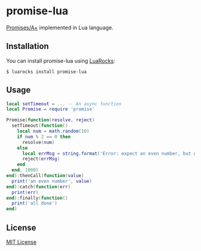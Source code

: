 # promise-lua
[Promises/A+](https://promisesaplus.com/) implemented in Lua language.

## Installation
You can install promise-lua using [LuaRocks](https://luarocks.org/modules/pyericz/promise-lua):
```
$ luarocks install promise-lua
```

## Usage
```lua
local setTimeout = ... -- An async function
local Promise = require 'promise'

Promise(function(resolve, reject)
  setTimeout(function()
    local num = math.random(10)
    if num % 2 == 0 then
      resolve(num)
    else
      local errMsg = string.format('Error: expect an even number, but get %d', num)
      reject(errMsg)
    end
  end, 1000)
end):thenCall(function(value)
  print('an even number', value)
end):catch(function(err)
  print(err)
end):finally(function()
  print('all done')
end)
```

## License
[MIT License](https://github.com/pyericz/promise-lua/blob/master/LICENSE)
